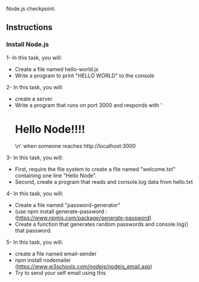 Node.js checkpoint.

## Instructions

### Install Node.js

1- In this task, you will:
   - Create a file named hello-world.js
   - Write a program to print "HELLO WORLD" to the console

2- In this task, you will:
   - create a server  
   - Write a program that runs on port 3000 and responds with  '<h1>Hello Node!!!!</h1>\n' when someone reaches http://localhost:3000

3- In this task, you will:
   - First, require the file system to create a file named "welcome.txt" containing one line "Hello Node".
   - Second, create a program that reads and console.log data from hello.txt

4- In this task, you will:
   - Create a file named "password-generator"  
   - (use npm install generate-password : (https://www.npmjs.com/package/generate-password)
   - Create a function that generates random passwords and console.log() that password.

5- In this task, you will:
   - create a file named email-sender  
   - npm install nodemailer (https://www.w3schools.com/nodejs/nodejs_email.asp)
   - Try to send your self email using this


